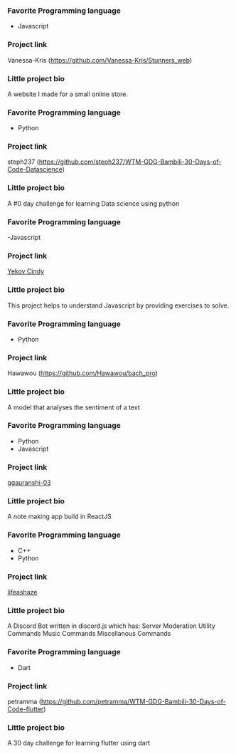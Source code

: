 ### Favorite Programming language

- Javascript

### Project link

Vanessa-Kris (https://github.com/Vanessa-Kris/Stunners_web)

### Little project bio

A website I made for a small online store.

### Favorite Programming language

- Python

### Project link

steph237 (https://github.com/steph237/WTM-GDG-Bambili-30-Days-of-Code-Datascience)

### Little project bio

A #0 day challenge for learning Data science using python


### Favorite Programming language
-Javascript

### Project link
[Yekov Cindy](https://github.com/tcyekov/50-coding-challenges)

### Little project bio
This project helps to understand Javascript by providing exercises to solve.


### Favorite Programming language

- Python

### Project link

Hawawou (https://github.com/Hawawou/bach_pro)

### Little project bio

A model that analyses the sentiment of a text

### Favorite Programming language

- Python
- Javascript

### Project link

[ggauranshi-03](https://github.com/ggauranshi-03/Keeper_Note_making)

### Little project bio

A note making app build in ReactJS



### Favorite Programming language

- C++
- Python

### Project link

[lifeashaze](https://github.com/lifeashaze/Hazikeen)

### Little project bio

A Discord Bot written in discord.js which has:
Server Moderation
Utility Commands
Music Commands
Miscellanous Commands

### Favorite Programming language

- Dart

### Project link

petramma (https://github.com/petramma/WTM-GDG-Bambili-30-Days-of-Code-flutter)

### Little project bio

A 30 day challenge for learning flutter using dart

